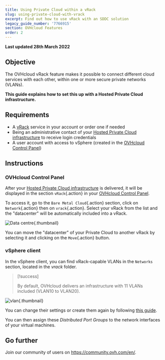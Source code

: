 ```yaml
---
title: Using Private Cloud within a vRack
slug: using-private-cloud-with-vrack
excerpt: Find out how to use vRack with an SDDC solution
legacy_guide_number: '7766915'
section: OVHcloud Features
order: 2
---
```


**Last updated 28th March 2022**

## Objective

The OVHcloud vRack feature makes it possible to connect different cloud services with each other, within one or more secure private networks (VLANs).

**This guide explains how to set this up with a Hosted Private Cloud infrastructure.**

## Requirements

- A [vRack](https://www.ovh.com/sg/solutions/vrack/) service in your account or order one if needed
- Being an administrative contact of your [Hosted Private Cloud infrastructure](https://www.ovhcloud.com/en-sg/enterprise/products/hosted-private-cloud/) to receive login credentials
- A user account with access to vSphere (created in the [OVHcloud Control Panel](https://ca.ovh.com/auth/?action=gotomanager&from=https://www.ovh.com/sg/&ovhSubsidiary=sg))

## Instructions

### OVHcloud Control Panel

After your [Hosted Private Cloud infrastructure](https://www.ovhcloud.com/en-sg/enterprise/products/hosted-private-cloud/) is delivered, it will be displayed in the section `vRack`{.action} in your [OVHcloud Control Panel](https://ca.ovh.com/auth/?action=gotomanager&from=https://www.ovh.com/sg/&ovhSubsidiary=sg). 

To access it, go to the `Bare Metal Cloud`{.action} section, click on `Network`{.action} then on `vrack`{.action}. Select your vRack from the list and the "datacenter" will be automatically included into a vRack.

![Data centre](images/vRackDatacenter.PNG){.thumbnail}

You can move the "datacenter" of your Private Cloud to another vRack by selecting it and clicking on the `Move`{.action} button.

### vSphere client

In the vSphere client, you can find vRack-capable VLANs in the `Networks` section, located in the *vrack* folder.

> [!success]
>
> By default, OVHcloud delivers an infrastructure with 11 VLANs included (VLAN10 to VLAN20).
>

![vlan](images/vRackVsphere.png){.thumbnail}

You can change their settings or create them again by following [this guide](../creation-vlan-vxlan/).

You can then assign these *Distributed Port Groups* to the network interfaces of your virtual machines.

## Go further

Join our community of users on <https://community.ovh.com/en/>.
